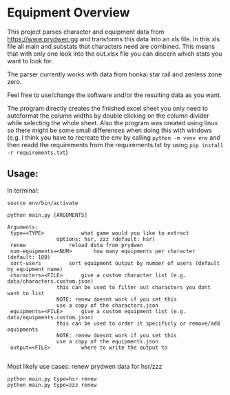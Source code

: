 # Equipment Overview

This project parses character and equipment data from https://www.prydwen.gg and transforms this data into an xls file. In this xls file all main and substats that characters need are combined. This means that with only one look into the out.xlsx file you can discern which stats you want to look for.

The parser currently works with data from honkai star rail and zenless zone zero.

Feel free to use/change the software and/or the resulting data as you want.

The program directly creates the finished excel sheet you only need to autoformat the column widths by double clicking on the column divider while selecting the whole sheet. Also the program was created using linux so there might be some small differences when doing this with windows (e.g. I think you have to recreate the env by calling ```python -m venv env``` and then readd the requirements from the requirements.txt by using ```pip install -r requirements.txt```)

## Usage:
In terminal:
```
source env/bin/activate

python main.py [ARGUMENTS]

Arguments:
 type=<TYPE>			what game would you like to extract
 				options: hsr, zzz (default: hsr)
 renew				reload data from prydwen
 num-equipments=<NUM>		how many equipments per character (default: 100)
 sort-users			sort equipment output by number of users (default by equipment name)
 characters=<FILE>		give a custom character list (e.g. data/characters.custom.json)
 				this can be used to filter out characters you dont want to list
 				NOTE: renew doesnt work if you set this
 				use a copy of the characters.json
 equipments=<FILE>		give a custom equipment list (e.g. data/equipments.custom.json)
 				this can be used to order it specificly or remove/add equipments
 				NOTE: renew doesnt work if you set this
 				use a copy of the equipments.json
 output=<FILE>			where to write the output to


```

Most likely use cases:
renew prydwen data for hsr/zzz
```
python main.py type=hsr renew
python main.py type=zzz renew
```